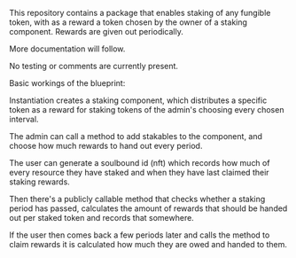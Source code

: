 This repository contains a package that enables staking of any fungible token, with as a reward a token chosen by the owner of a staking component.
Rewards are given out periodically.

More documentation will follow.

No testing or comments are currently present.

Basic workings of the blueprint:

Instantiation creates a staking component, which distributes a specific token as a reward for staking tokens of the admin's choosing every chosen interval.

The admin can call a method to add stakables to the component, and choose how much rewards to hand out every period.

The user can generate a soulbound id (nft) which records how much of every resource they have staked and when they have last claimed their staking rewards.

Then there's a publicly callable method that checks whether a staking period has passed, calculates the amount of rewards that should be handed out per staked token and records that somewhere. 

If the user then comes back a few periods later and calls the method to claim rewards it is calculated how much they are owed and handed to them.
